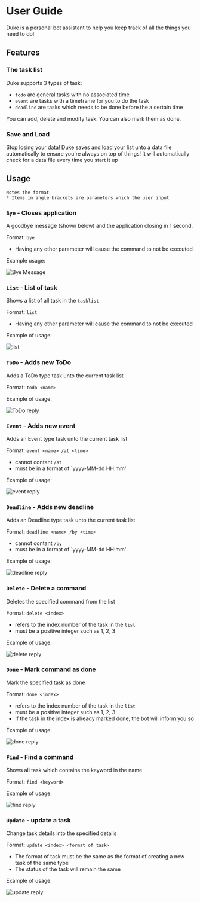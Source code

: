 # User Guide

Duke is a personal bot assistant to help you keep track of all the things you need to do! 

## Features 

### The task list

Duke supports 3 types of task:
* `todo` are general tasks with no associated time
* `event` are tasks with a timeframe for you to do the task
* `deadline`  are tasks which needs to be done before the a certain time

You can add, delete and modify task. You can also mark them as done.

### Save and Load

Stop losing your data! Duke saves and load your list unto a data file automatically to ensure you're always on top of things! It will automatically check for a data file every time you start it up


## Usage
```
Notes the format
* Items in angle brackets are parameters which the user input
```
### `Bye` - Closes application

A goodbye message (shown below) and the application closing in 1 second.

Format: `bye`
* Having any other parameter will cause the command to not be executed

Example usage:

![Bye Message](/docs/picturesforug/bye.png)


### `List` - List of task

Shows a list of all task in the `tasklist`

Format: `list`
* Having any other parameter will cause the command to not be executed

Example of usage: 

![list](/docs/picturesforug/list.png)

### `ToDo` - Adds new ToDo

Adds a ToDo type task unto the current task list

Format: `todo <name>`

Example of usage: 

![ToDo reply](/docs/picturesforug/todo.png)

### `Event` - Adds new event 

Adds an Event type task unto the current task list

Format: `event <name> /at <time>`
* <name> cannot contant `/at`
* <time> must be in a format of `yyyy-MM-dd HH:mm'
  
Example of usage: 

![event reply](/docs/picturesforug/event.png)

### `Deadline` - Adds new deadline 

Adds an Deadline type task unto the current task list

Format: `deadline <name> /by <time>`
* <name> cannot contant `/by`
* <time> must be in a format of `yyyy-MM-dd HH:mm'
  
Example of usage: 

![deadline reply](/docs/picturesforug/deadline.png)

### `Delete` - Delete a command

Deletes the specified command from the list

Format: `delete <index>`
* <index> refers to the index number of the task in the `list`
* <index> must be a positive integer such as 1, 2, 3
  
Example of usage: 

![delete reply](/docs/picturesforug/delete.png)

### `Done` - Mark command as done

Mark the specified task as done

Format: `done <index>`
* <index> refers to the index number of the task in the `list`
* <index> must be a positive integer such as 1, 2, 3
* If the task in the index is already marked done, the bot will inform you so
  
Example of usage: 

![done reply](/docs/picturesforug/done.png)

### `Find` - Find a command

Shows all task which contains the keyword in the name

Format: `find <keyword>`
  
Example of usage: 

![find reply](/docs/picturesforug/find.png)

### `Update` - update a task

Change task details into the specified details

Format: `update <index> <format of task>`
  * The format of task must be the same as the format of creating a new task of the same type
  * The status of the task will remain the same
     
Example of usage: 

![update reply](/docs/picturesforug/update.PNG)
